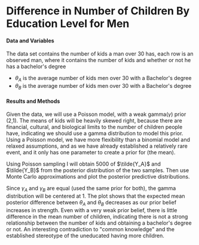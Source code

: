 # Difference in Number of Children By Education Level for Men 

#### Data and Variables
The data set contains the number of kids a man over 30 has, each row is an observed man, where it contains the number of kids and whether or not he has a bachelor's degree

+ $\theta_A$ is the average number of kids men over 30 with a Bachelor's degree
+ $\theta_B$ is the average number of kids men over 30 with a Bachelor's degree

#### Results and Methods
Given the data, we will use a Poisson model, with a weak gamma($\gamma$) prior (2,1).  The means of kids will be heavily skewed right, because there are financial, cultural, and biological limits to the number of children people have, indicating we should use a gamma distribution to model this prior.  Using a Poisson model, we have more flexibility than a binomial model and relaxed assumptions, and as we have already established a relatively rare event, and it only has one parameter to create a prior for (the mean).

Using Poisson sampling I will obtain 5000 of $\tilde{Y_A}$ and $\tilde{Y_B}$ from the posterior distribution of the two samples.  Then use Monte Carlo approximations and plot the posterior predictive distributions.

Since $\gamma_A$ and $\gamma_B$ are equal (used the same prior for both), the gamma distribution will be centered at 1.  The plot shows that the expected mean posterior difference between $\theta_A$ and $\theta_B$ decreases as our prior belief increases in strength.  Even with a very weak prior belief, there is little difference in the mean number of children, indicating there is not a strong relationship between the number of kids and obtaining a bachelor's degree or not. An interesting contradiction to "common knowledge" and the established stereotype of the uneducated having more children.










